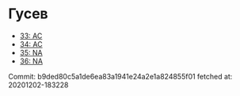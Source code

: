 # Гусев
- [33: AC](33.md)
- [34: AC](34.md)
- [35: NA](35.md)
- [36: NA](36.md)

Commit: b9ded80c5a1de6ea83a1941e24a2e1a824855f01
 fetched at: 20201202-183228
